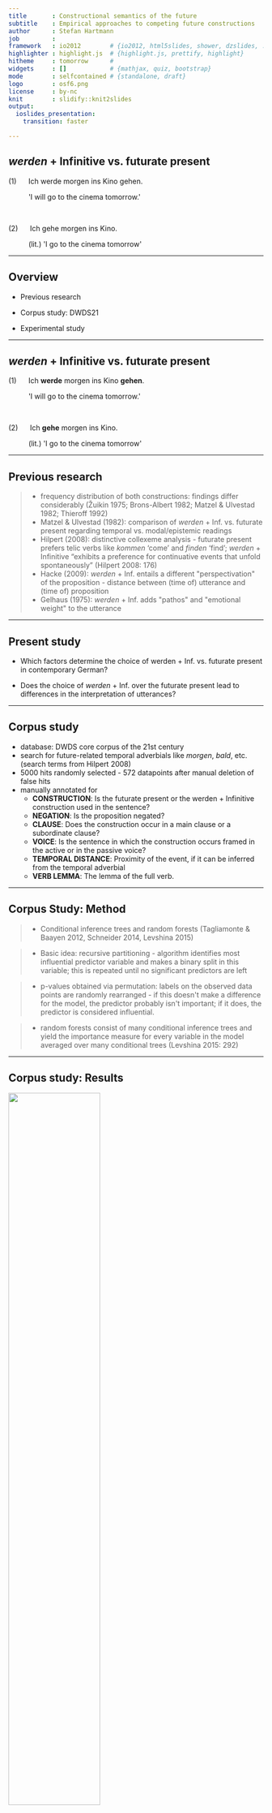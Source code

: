 ```yaml
---
title       : Constructional semantics of the future
subtitle    : Empirical approaches to competing future constructions
author      : Stefan Hartmann
job         : 
framework   : io2012        # {io2012, html5slides, shower, dzslides, ...}
highlighter : highlight.js  # {highlight.js, prettify, highlight}
hitheme     : tomorrow      # 
widgets     : []            # {mathjax, quiz, bootstrap}
mode        : selfcontained # {standalone, draft}
logo        : osf6.png
license     : by-nc
knit        : slidify::knit2slides
output:
  ioslides_presentation:
    transition: faster

---
```


## *werden* + Infinitive vs. futurate present

(1)&nbsp;&nbsp;&nbsp;&nbsp;&nbsp;&nbsp;Ich werde morgen ins Kino gehen.

&nbsp;&nbsp;&nbsp;&nbsp;&nbsp;&nbsp;&nbsp;&nbsp;&nbsp;&nbsp;'I will go to the cinema tomorrow.'
      
<br />


(2)&nbsp;&nbsp;&nbsp;&nbsp;&nbsp;&nbsp;Ich gehe morgen ins Kino.

&nbsp;&nbsp;&nbsp;&nbsp;&nbsp;&nbsp;&nbsp;&nbsp;&nbsp;&nbsp;(lit.) 'I go to the cinema tomorrow'

---

## Overview

- Previous research

- Corpus study: DWDS21

- Experimental study

---

## *werden* + Infinitive vs. futurate present

(1)&nbsp;&nbsp;&nbsp;&nbsp;&nbsp;&nbsp;Ich **werde** morgen ins Kino **gehen**.

&nbsp;&nbsp;&nbsp;&nbsp;&nbsp;&nbsp;&nbsp;&nbsp;&nbsp;&nbsp;'I will go to the cinema tomorrow.'
      
<br />


(2)&nbsp;&nbsp;&nbsp;&nbsp;&nbsp;&nbsp;Ich **gehe** morgen ins Kino.

&nbsp;&nbsp;&nbsp;&nbsp;&nbsp;&nbsp;&nbsp;&nbsp;&nbsp;&nbsp;(lit.) 'I go to the cinema tomorrow'

---

## Previous research

> - frequency distribution of both constructions: findings differ considerably (Žuikin 1975; Brons-Albert 1982; Matzel & Ulvestad 1982; Thieroff 1992)
> - Matzel & Ulvestad (1982): comparison of *werden* + Inf. vs. futurate present regarding temporal vs. modal/epistemic readings
> - Hilpert (2008): distinctive collexeme analysis - futurate present prefers telic verbs like *kommen* ‘come’ and *finden* ‘find’; *werden* + Infinitive “exhibits a preference for continuative events that unfold spontaneously” (Hilpert 2008: 176)
> - Hacke (2009): *werden* + Inf. entails a different "perspectivation" of the proposition - distance between (time of) utterance and (time of) proposition
> - Gelhaus (1975): *werden* + Inf. adds "pathos" and "emotional weight" to the utterance

---

## Present study

- Which factors determine the choice of werden + Inf. vs. futurate present in contemporary German?

- Does the choice of *werden* + Inf. over the futurate present lead to differences in the interpretation of utterances?

---

## Corpus study

- database: DWDS core corpus of the 21st century
- search for future-related temporal adverbials like *morgen*, *bald*, etc. (search terms from Hilpert 2008)
- 5000 hits randomly selected - 572 datapoints after manual deletion of false hits
- manually annotated for
  - **CONSTRUCTION**: Is the futurate present or the werden + Infinitive construction used in the sentence?
  - **NEGATION**: Is the proposition negated?
  - **CLAUSE**: Does the construction occur in a main clause or a subordinate clause?
  - **VOICE**: Is the sentence in which the construction occurs framed in the active or in the passive voice?
  - **TEMPORAL DISTANCE**: Proximity of the event, if it can be inferred from the temporal adverbial
  - **VERB LEMMA**: The lemma of the full verb.

---

## Corpus Study: Method

> - Conditional inference trees and random forests (Tagliamonte & Baayen 2012, Schneider 2014, Levshina 2015)

> - Basic idea: recursive partitioning - algorithm identifies most influential predictor variable and makes a binary split in this variable; this is repeated until no significant predictors are left

> - p-values obtained via permutation: labels on the observed data points are randomly rearranged - if this doesn't make a difference for the model, the predictor probably isn't important; if it does, the predictor is considered influential.

> - random forests consist of many conditional inference trees and yield the importance measure for every variable in the model averaged over many conditional trees (Levshina 2015: 292)

---

## Corpus study: Results

<img width=60% height=60% src="fig/tree5.png"></img>

---

## Corpus study: Results

<img width=65% height=65% src="fig/varimp3.png"></img>

---

## Interim conclusion: Corpus study

- TEMPORAL DISTANCE seems to make a difference: *werden* + Inf. preferred over futurate present when the sentence relates to the more distant future

- CLAUSE and VOICE as important formal predictors

- however: results are very preliminary at this point!

---

## Corpus study

- near vs. distant future

- near: up to 1 year or indefinite adverbials referring to the near future, e.g. *bald*, *demnächst*

- distant: > 1 year, indefinite adverbials referring to more distant future, e.g. *in ferner Zukunft*

<table class="table table-striped table-hover table-condensed" style="width: auto !important; margin-left: auto; margin-right: auto;">
 <thead>
  <tr>
   <th style="text-align:center;">  </th>
   <th style="text-align:center;"> near </th>
   <th style="text-align:center;"> distant </th>
   <th style="text-align:center;"> indefinite </th>
  </tr>
 </thead>
<tbody>
  <tr>
   <td style="text-align:center;"> futurate present </td>
   <td style="text-align:center;"> 123 </td>
   <td style="text-align:center;"> 102 </td>
   <td style="text-align:center;"> 97 </td>
  </tr>
  <tr>
   <td style="text-align:center;"> werden + Infinitive </td>
   <td style="text-align:center;"> 60 </td>
   <td style="text-align:center;"> 96 </td>
   <td style="text-align:center;"> 94 </td>
  </tr>
</tbody>
</table>

---

## Experimental study

- inspired by experimental approaches to progressive vs. non-progressive framing in Dutch and German (Flecken & Gerwien 2013, Hartmann 2016)

- designed with *jsPsych* (de Leeuw 2016)

- focus on the construal of temporal distance

---

## Experimental study

<iframe src="../Projekte/werdenFutur/TenseExperiment/Exp/TempSurvey copy.html"></iframe>

---

## Experimental study: Results

- 94 volunteer participants (48 f, 38 m, 8 NA) 

- 17 participants had to be excluded (16 did not move the slider, 1 did not state German as their native language)

- analysis using mixed-effects modeling

---

## Experimental study: Results

- data were log-transformed and *z*-scored

<iframe src="https://hartmast.shinyapps.io/exp-app2/"></iframe>

---

## Experimental study: Results

<img width=60% height=60% src="fig/exp_results3.png"></img>

---

## Experimental study: Results

- Model definition: distance_estimate ~  adverbial + framing + (1 | subject) + (1 | proposition)

<table class="table table-striped table-hover table-condensed" style="width: auto !important; margin-left: auto; margin-right: auto;">
 <thead>
  <tr>
   <th style="text-align:center;">  </th>
   <th style="text-align:center;"> Estimate </th>
   <th style="text-align:center;"> Std. Error </th>
   <th style="text-align:center;"> df </th>
   <th style="text-align:center;"> t-value </th>
   <th style="text-align:center;"> Pr(&gt;|t|) </th>
  </tr>
 </thead>
<tbody>
  <tr>
   <td style="text-align:center;"> (Intercept) </td>
   <td style="text-align:center;"> -0.63 </td>
   <td style="text-align:center;"> 0.17 </td>
   <td style="text-align:center;"> 12 </td>
   <td style="text-align:center;"> -3.66 </td>
   <td style="text-align:center;"> 0.0032** </td>
  </tr>
  <tr>
   <td style="text-align:center;"> adv: demnächst </td>
   <td style="text-align:center;"> -0.16 </td>
   <td style="text-align:center;"> 0.24 </td>
   <td style="text-align:center;"> 12 </td>
   <td style="text-align:center;"> -0.68 </td>
   <td style="text-align:center;"> 0.5109 </td>
  </tr>
  <tr>
   <td style="text-align:center;"> adv: in naher Zukunft </td>
   <td style="text-align:center;"> 0.85 </td>
   <td style="text-align:center;"> 0.24 </td>
   <td style="text-align:center;"> 12 </td>
   <td style="text-align:center;"> 3.52 </td>
   <td style="text-align:center;"> 0.0043** </td>
  </tr>
  <tr>
   <td style="text-align:center;"> adv: eines Tages </td>
   <td style="text-align:center;"> 1.75 </td>
   <td style="text-align:center;"> 0.24 </td>
   <td style="text-align:center;"> 12 </td>
   <td style="text-align:center;"> 7.15 </td>
   <td style="text-align:center;"> 1.20E-05*** </td>
  </tr>
  <tr>
   <td style="text-align:center;"> framing: werden </td>
   <td style="text-align:center;"> 0.05 </td>
   <td style="text-align:center;"> 0.03 </td>
   <td style="text-align:center;"> 914 </td>
   <td style="text-align:center;"> 1.50 </td>
   <td style="text-align:center;"> 0.1351 </td>
  </tr>
</tbody>
</table>

---

## Conclusion

- *werden* + Infinitive and futurate present can be used exchangably to a considerable extent

- In language production, there seems to be a slight preference for *werden* + Inf. when referring to distant-future events

- In language comprehension, the use of *werden* + Infinitive does not seem to entail a difference in event construal (at least in the presence of a temporal adverbial)

---

## Outlook

- Both studies presented here limited to future-related utterances **with temporal adverbial**

- results can help understand important aspects of the semantics of both constructions - but for a fuller understanding, follow-up studies are needed

- follow-up corpus studies should take data **without** temporal adverbials into account and add the presence or absence of temporal adverbials as a further predictor

- follow-up experimental studies should use a more balanced set of propositions in their stimuli sentences

- also, a cross-linguistic approach seems desirable

--- {
 tpl: thankyou
}

## Thank You!

stefan1.hartmann[at]uni-bamberg.de
